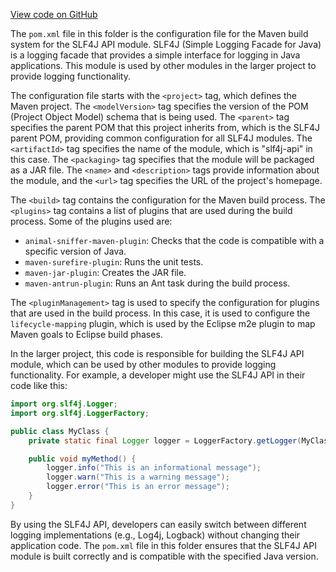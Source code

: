 [View code on GitHub](https://github.com/ergoplatform/ergo/.autodoc/docs/json/target/streams/_global/assemblyOption/_global/streams/assembly/5beb3182778cffaaf69fa245066d136ea8d00eec_da76ca59f6a57ee3102f8f9bd9cee742973efa8a_da39a3ee5e6b4b0d3255bfef95601890afd80709/META-INF/maven/org.slf4j/slf4j-api)

The `pom.xml` file in this folder is the configuration file for the Maven build system for the SLF4J API module. SLF4J (Simple Logging Facade for Java) is a logging facade that provides a simple interface for logging in Java applications. This module is used by other modules in the larger project to provide logging functionality.

The configuration file starts with the `<project>` tag, which defines the Maven project. The `<modelVersion>` tag specifies the version of the POM (Project Object Model) schema that is being used. The `<parent>` tag specifies the parent POM that this project inherits from, which is the SLF4J parent POM, providing common configuration for all SLF4J modules. The `<artifactId>` tag specifies the name of the module, which is "slf4j-api" in this case. The `<packaging>` tag specifies that the module will be packaged as a JAR file. The `<name>` and `<description>` tags provide information about the module, and the `<url>` tag specifies the URL of the project's homepage.

The `<build>` tag contains the configuration for the Maven build process. The `<plugins>` tag contains a list of plugins that are used during the build process. Some of the plugins used are:

- `animal-sniffer-maven-plugin`: Checks that the code is compatible with a specific version of Java.
- `maven-surefire-plugin`: Runs the unit tests.
- `maven-jar-plugin`: Creates the JAR file.
- `maven-antrun-plugin`: Runs an Ant task during the build process.

The `<pluginManagement>` tag is used to specify the configuration for plugins that are used in the build process. In this case, it is used to configure the `lifecycle-mapping` plugin, which is used by the Eclipse m2e plugin to map Maven goals to Eclipse build phases.

In the larger project, this code is responsible for building the SLF4J API module, which can be used by other modules to provide logging functionality. For example, a developer might use the SLF4J API in their code like this:

```java
import org.slf4j.Logger;
import org.slf4j.LoggerFactory;

public class MyClass {
    private static final Logger logger = LoggerFactory.getLogger(MyClass.class);

    public void myMethod() {
        logger.info("This is an informational message");
        logger.warn("This is a warning message");
        logger.error("This is an error message");
    }
}
```

By using the SLF4J API, developers can easily switch between different logging implementations (e.g., Log4j, Logback) without changing their application code. The `pom.xml` file in this folder ensures that the SLF4J API module is built correctly and is compatible with the specified Java version.
